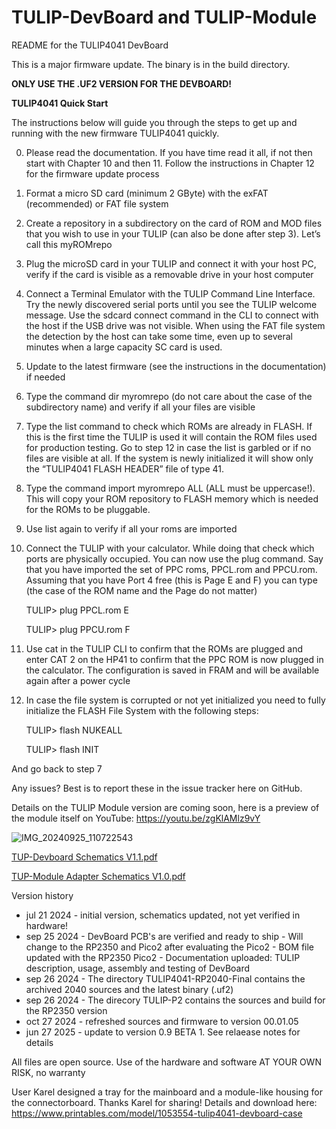 # TULIP-DevBoard and TULIP-Module
README for the TULIP4041 DevBoard

This is a major firmware update. The binary is in the build directory.

**ONLY USE THE .UF2 VERSION FOR THE DEVBOARD!**

**TULIP4041 Quick Start**

The instructions below will guide you through the steps to get up and running with the new firmware TULIP4041 quickly.

0.  Please read the documentation. If you have time read it all, if not then start with Chapter 10 and then 11. Follow the instructions in Chapter 12 for the firmware update process
1.	Format a micro SD card (minimum 2 GByte) with the exFAT (recommended) or FAT file system
2.	Create a repository in a subdirectory on the card of ROM and MOD files that you wish to use in your TULIP (can also be done after step 3). Let’s call this myROMrepo
3.	Plug the microSD card in your TULIP and connect it with your host PC, verify if the card is visible as a removable drive in your host computer
4.	Connect a Terminal Emulator with the TULIP Command Line Interface. Try the newly discovered serial ports until you see the TULIP welcome message. Use the sdcard connect command in the CLI to connect with the host if the USB drive was not visible. When using the FAT file system the detection by the host can take some time, even up to several minutes when a large capacity SC card is used.
5.	Update to the latest firmware (see the instructions in the documentation) if needed
6.	Type the command dir myromrepo (do not care about the case of the subdirectory name) and verify if all your files are visible
7.	Type the list command to check which ROMs are already in FLASH. If this is the first time the TULIP is used it will contain the ROM files used for production testing. Go to step 12 in case the list is garbled or if no files are visible at all. If the system is newly initialized it will show only the “TULIP4041 FLASH HEADER” file of type 41.
8.	Type the command import myromrepo ALL (ALL must be uppercase!). This will copy your ROM repository to FLASH memory which is needed for the ROMs to be pluggable. 
9.	Use list again to verify if all your roms are imported
10.	Connect the TULIP with your calculator. While doing that check which ports are physically occupied. You can now use the plug command. Say that you have imported the set of PPC roms, PPCL.rom and PPCU.rom. Assuming that you have Port 4 free (this is Page E and F) you can type (the case of the ROM name and the Page do not matter)

    TULIP> plug PPCL.rom E

    TULIP> plug PPCU.rom F 

12.	Use cat in the TULIP CLI to confirm that the ROMs are plugged and enter CAT 2 on the HP41 to confirm that the PPC ROM is now plugged in the calculator. The configuration is saved in FRAM and will be available again after a power cycle
13.	In case the file system is corrupted or not yet initialized you need to fully initialize the FLASH File System with the following steps:

    TULIP> flash NUKEALL

    TULIP> flash INIT

And go back to step 7

Any issues? Best is to report these in the issue tracker here on GitHub.

Details on the TULIP Module version are coming soon, here is a preview of the module itself on YouTube: https://youtu.be/zgKlAMlz9vY

![IMG_20240925_110722543](https://github.com/user-attachments/assets/33102d0d-1736-4b8a-81de-e93384321606)

[TUP-Devboard Schematics V1.1.pdf](https://github.com/user-attachments/files/16324529/TUP-Devboard.Schematics.V1.1.pdf)

[TUP-Module Adapter Schematics V1.0.pdf](https://github.com/user-attachments/files/16324675/TUP-Module.Adapter.Schematics.V1.0.pdf)

Version history

- jul 21 2024   - initial version, schematics updated, not yet verified in hardware!
- sep 25 2024   - DevBoard PCB's are verified and ready to ship
                - Will change to the RP2350 and Pico2 after evaluating the Pico2
                - BOM file updated with the RP2350 Pico2
                - Documentation uploaded: TULIP description, usage, assembly and testing of DevBoard
- sep 26 2024   - The directory TULIP4041-RP2040-Final contains the archived 2040 sources and the latest binary (.uf2)
- sep 26 2024   - The direcory TULIP-P2 contains the sources and build for the RP2350 version
- oct 27 2024   - refreshed sources and firmware to version 00.01.05
- jun 27 2025   - update to version 0.9 BETA 1. See relaease notes for details

All files are open source. Use of the hardware and software AT YOUR OWN RISK, no warranty

User Karel designed a tray for the mainboard and a module-like housing for the connectorboard. Thanks Karel for sharing! Details and download here: https://www.printables.com/model/1053554-tulip4041-devboard-case
